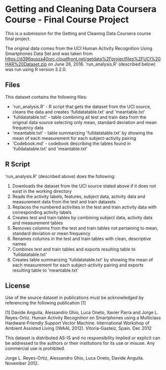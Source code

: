 # Getting and Cleaning Data Coursera Course - Final Course Project

This is a submission for the Getting and Cleaning Data Coursera course final project.

The original data comes from the UCI Human Activity Recognition Using Smartphones Data Set and was taken from https://d396qusza40orc.cloudfront.net/getdata%2Fprojectfiles%2FUCI%20HAR%20Dataset.zip on June 26, 2016. 'run_analysis.R' (described below) was run using R version 3.2.0.

## Files 

This dataset contains the following files:

* 'run_analysis.R' - R script that gets the dataset from the UCI source, cleans the data and creates 'fulldatatable.txt' and 'meantable.txt'
* 'fulldatatable.txt' - table combining all test and train data from the original data source selecting only mean, standard deviation and mean frequency data
* 'meantable.txt' - table summarizing 'fulldatatable.txt' by showing the mean of each measurement for each subject-activity pairing
* 'Codebook.md' - codebook describing the tables found in 'fulldatatable.txt' and 'meantable.txt'

## R Script

'run_analysis.R' (described above) does the following:

1. Downloads the dataset from the UCI source stated above if it does not exist in the working directory
2. Reads the activity labels, features, subject data, activity data and measurement data from the test and train datasets
3. Replaces the numbered activities in the test and train activity data with corresponding activity labels
4. Creates test and train tables by combining subject data, activity data and measurement tables
5. Removes columns from the test and train tables not pertaining to mean, standard deviation or mean frequency
6. Renames columns in the test and train tables with clean, descriptive names
7. Combines test and train tables and exports resulting table to 'fulldatatable.txt'
8. Creates table summarizing 'fulldatatable.txt' by showing the mean of each measurement for each subject-activity pairing and exports resulting table to 'meantable.txt'

## License

Use of the source dataset in publications must be acknowledged by referencing the following publication [1] 

[1] Davide Anguita, Alessandro Ghio, Luca Oneto, Xavier Parra and Jorge L. Reyes-Ortiz. Human Activity Recognition on Smartphones using a Multiclass Hardware-Friendly Support Vector Machine. International Workshop of Ambient Assisted Living (IWAAL 2012). Vitoria-Gasteiz, Spain. Dec 2012

This dataset is distributed AS-IS and no responsibility implied or explicit can be addressed to the authors or their institutions for its use or misuse. Any commercial use is prohibited.

Jorge L. Reyes-Ortiz, Alessandro Ghio, Luca Oneto, Davide Anguita. November 2012.

